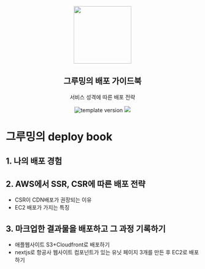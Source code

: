 <p align="middle" >
  <img width="150px;" src="https://upload.wikimedia.org/wikipedia/commons/thumb/9/93/Amazon_Web_Services_Logo.svg/1200px-Amazon_Web_Services_Logo.svg.png"/>
</p>
<h2 align="middle">그루밍의 배포 가이드북</h2>
<p align="middle">서비스 성격에 따른 배포 전략</p>
<p align="middle">
  <img src="https://img.shields.io/badge/version-1.0.0-blue?style=flat-square" alt="template version"/>
  <img src="https://img.shields.io/badge/license-MIT-brightgreen.svg?style=flat-square"/>
</p>

# 그루밍의 deploy book

## 1. 나의 배포 경험

## 2. AWS에서 SSR, CSR에 따른 배포 전략

- CSR이 CDN배포가 권장되는 이유
- EC2 배포가 가지는 특징

## 3. 마크업한 결과물을 배포하고 그 과정 기록하기

- 애플웹사이트 S3+Cloudfront로 배포하기
- nextjs로 항공사 웹사이트 컴포넌트가 있는 유닛 페이지 3개를 만든 후 EC2로 배포하기
